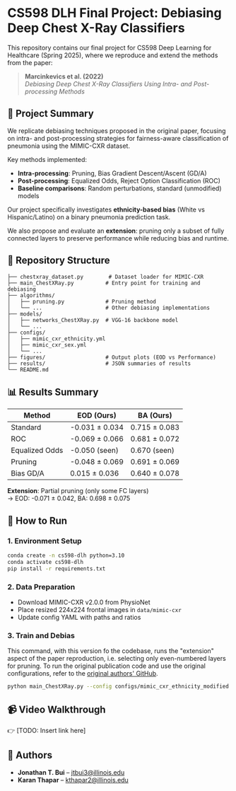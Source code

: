 
# CS598 DLH Final Project: Debiasing Deep Chest X-Ray Classifiers

This repository contains our final project for CS598 Deep Learning for Healthcare (Spring 2025), where we reproduce and extend the methods from the paper:

> **Marcinkevics et al. (2022)**  
> _Debiasing Deep Chest X-Ray Classifiers Using Intra- and Post-processing Methods_

## 🔬 Project Summary

We replicate debiasing techniques proposed in the original paper, focusing on intra- and post-processing strategies for fairness-aware classification of pneumonia using the MIMIC-CXR dataset.

Key methods implemented:
- **Intra-processing**: Pruning, Bias Gradient Descent/Ascent (GD/A)
- **Post-processing**: Equalized Odds, Reject Option Classification (ROC)
- **Baseline comparisons**: Random perturbations, standard (unmodified) models

Our project specifically investigates **ethnicity-based bias** (White vs Hispanic/Latino) on a binary pneumonia prediction task.

We also propose and evaluate an **extension**: pruning only a subset of fully connected layers to preserve performance while reducing bias and runtime.

## 📁 Repository Structure

```
├── chestxray_dataset.py        # Dataset loader for MIMIC-CXR
├── main_ChestXRay.py          # Entry point for training and debiasing
├── algorithms/
│   ├── pruning.py             # Pruning method
│   └── ...                    # Other debiasing implementations
├── models/
│   ├── networks_ChestXRay.py  # VGG-16 backbone model
│   └── ...
├── configs/
│   ├── mimic_cxr_ethnicity.yml
│   ├── mimic_cxr_sex.yml
│   └── ...
├── figures/                   # Output plots (EOD vs Performance)
├── results/                   # JSON summaries of results
└── README.md
```

## 📊 Results Summary

| Method        | EOD (Ours)       | BA (Ours)        |
|---------------|------------------|------------------|
| Standard      | -0.031 ± 0.034   | 0.715 ± 0.083    |
| ROC           | -0.069 ± 0.066   | 0.681 ± 0.072    |
| Equalized Odds| -0.050 (seen)    | 0.670 (seen)     |
| Pruning       | -0.048 ± 0.069   | 0.691 ± 0.069    |
| Bias GD/A     |  0.015 ± 0.036   | 0.640 ± 0.078    |

**Extension**: Partial pruning (only some FC layers)  
→ EOD: -0.071 ± 0.042, BA: 0.698 ± 0.075

## 📌 How to Run

### 1. Environment Setup

```bash
conda create -n cs598-dlh python=3.10
conda activate cs598-dlh
pip install -r requirements.txt
```

### 2. Data Preparation

- Download MIMIC-CXR v2.0.0 from PhysioNet
- Place resized 224x224 frontal images in `data/mimic-cxr`
- Update config YAML with paths and ratios

### 3. Train and Debias

This command, with this version fo the codebase, runs the "extension" aspect of the paper reproduction, i.e. selecting only even-numbered layers for pruning. To run the original publication code and use the original configurations, refer to the [original authors' GitHub](https://github.com/i6092467/diff-bias-proxies).

```bash
python main_ChestXRay.py --config configs/mimic_cxr_ethnicity_modified.yml
```

## 📹 Video Walkthrough

👉 [TODO: Insert link here]


## 🤝 Authors

- **Jonathan T. Bui** – jtbui3@illinois.edu  
- **Karan Thapar** – kthapar2@illinois.edu

```

